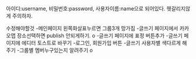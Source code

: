 아이디:username, 비밀번호:password, 사용자이름:name으로 되어있다. 헷갈리지않게 주의하자.

수정해야할것
-메인페이지 왼쪽화살표누르면 그룹3개 망가짐
-글쓰기 페이지에서 카카오맵 장소선택하면 publish 안되게하기. o
-글쓰기 페이지에 표정 버튼추가
-글쓰기 페이지에 에디터 토스트로 바꾸기
-로그인, 회원가입 버튼
-글쓰기 사용자별 색다르게 해주기
-그룹별 멤버누구있는지 알려주기 o